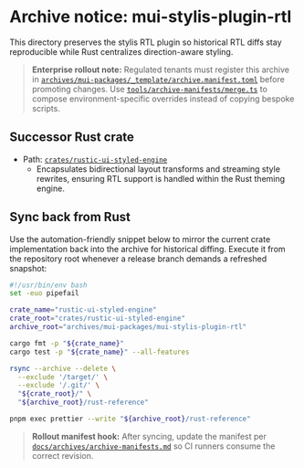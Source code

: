 # Archive notice: mui-stylis-plugin-rtl

This directory preserves the stylis RTL plugin so historical RTL diffs stay reproducible while Rust centralizes direction-aware styling.

> **Enterprise rollout note:** Regulated tenants must register this archive in [`archives/mui-packages/_template/archive.manifest.toml`](../../archives/mui-packages/_template/archive.manifest.toml) before promoting changes. Use [`tools/archive-manifests/merge.ts`](../../tools/archive-manifests/merge.ts) to compose environment-specific overrides instead of copying bespoke scripts.

## Successor Rust crate

- Path: [`crates/rustic-ui-styled-engine`](../../crates/rustic-ui-styled-engine)
  - Encapsulates bidirectional layout transforms and streaming style rewrites, ensuring RTL support is handled within the Rust theming engine.

## Sync back from Rust

Use the automation-friendly snippet below to mirror the current crate implementation back into the archive for historical diffing. Execute it from the repository root whenever a release branch demands a refreshed snapshot:

```bash
#!/usr/bin/env bash
set -euo pipefail

crate_name="rustic-ui-styled-engine"
crate_root="crates/rustic-ui-styled-engine"
archive_root="archives/mui-packages/mui-stylis-plugin-rtl"

cargo fmt -p "${crate_name}"
cargo test -p "${crate_name}" --all-features

rsync --archive --delete \
  --exclude '/target/' \
  --exclude '/.git/' \
  "${crate_root}/" \
  "${archive_root}/rust-reference"

pnpm exec prettier --write "${archive_root}/rust-reference"
```

> **Rollout manifest hook:** After syncing, update the manifest per [`docs/archives/archive-manifests.md`](../../docs/archives/archive-manifests.md) so CI runners consume the correct revision.
